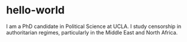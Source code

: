 # hello-world
I am a PhD candidate in Political Science at UCLA. I study censorship in authoritarian regimes, particularly in the Middle East and North Africa.
